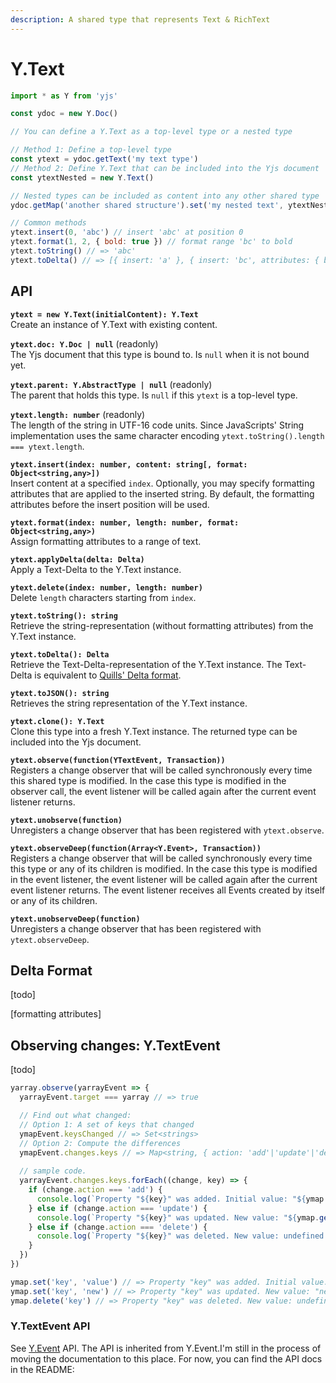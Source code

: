 ```yaml
---
description: A shared type that represents Text & RichText
---
```


# Y.Text



```javascript
import * as Y from 'yjs'

const ydoc = new Y.Doc()

// You can define a Y.Text as a top-level type or a nested type

// Method 1: Define a top-level type
const ytext = ydoc.getText('my text type') 
// Method 2: Define Y.Text that can be included into the Yjs document
const ytextNested = new Y.Text()

// Nested types can be included as content into any other shared type
ydoc.getMap('another shared structure').set('my nested text', ytextNested)

// Common methods
ytext.insert(0, 'abc') // insert 'abc' at position 0
ytext.format(1, 2, { bold: true }) // format range 'bc' to bold
ytext.toString() // => 'abc'
ytext.toDelta() // => [{ insert: 'a' }, { insert: 'bc', attributes: { bold: true }}]
```

## API

**`ytext = new Y.Text(initialContent): Y.Text`**  
    Create an instance of Y.Text with existing content.

**`ytext.doc: Y.Doc | null`** \(readonly\)  
    The Yjs document that this type is bound to. Is `null` when it is not bound yet.

**`ytext.parent: Y.AbstractType | null`** \(readonly\)  
    The parent that holds this type. Is `null` if this `ytext` is a top-level type.

**`ytext.length: number`** \(readonly\)  
    The length of the string in UTF-16 code units. Since JavaScripts' String implementation uses the same character encoding `ytext.toString().length === ytext.length`.

**`ytext.insert(index: number, content: string[, format: Object<string,any>])`**  
    Insert content at a specified `index`. Optionally, you may specify formatting attributes that are applied to the inserted string. By default, the formatting attributes before the insert position will be used.

**`ytext.format(index: number, length: number, format: Object<string,any>)`**  
    Assign formatting attributes to a range of text.

**`ytext.applyDelta(delta: Delta)`**  
    Apply a Text-Delta to the Y.Text instance.

**`ytext.delete(index: number, length: number)`**  
    Delete `length` characters starting from `index`.

**`ytext.toString(): string`**  
    Retrieve the string-representation \(without formatting attributes\) from the Y.Text instance.

**`ytext.toDelta(): Delta`**  
    Retrieve the Text-Delta-representation of the Y.Text instance. The Text-Delta is equivalent to [Quills' Delta format](https://quilljs.com/docs/delta/).

**`ytext.toJSON(): string`**  
    Retrieves the string representation of the Y.Text instance.

**`ytext.clone(): Y.Text`**  
    Clone this type into a fresh Y.Text instance. The returned type can be included into the Yjs document.

**`ytext.observe(function(YTextEvent, Transaction))`**  
    Registers a change observer that will be called synchronously every time this shared type is modified. In the case this type is modified in the observer call, the event listener will be called again after the current event listener returns.

**`ytext.unobserve(function)`**  
    Unregisters a change observer that has been registered with `ytext.observe`.

**`ytext.observeDeep(function(Array<Y.Event>, Transaction))`**  
    Registers a change observer that will be called synchronously every time this type or any of its children is modified. In the case this type is modified in the event listener, the event listener will be called again after the current event listener returns. The event listener receives all Events created by itself or any of its children.

**`ytext.unobserveDeep(function)`**  
    Unregisters a change observer that has been registered with `ytext.observeDeep`.

## Delta Format

\[todo\]

\[formatting attributes\]

## Observing changes: Y.TextEvent

\[todo\]

```javascript
yarray.observe(yarrayEvent => {
  yarrayEvent.target === yarray // => true

  // Find out what changed: 
  // Option 1: A set of keys that changed
  ymapEvent.keysChanged // => Set<strings>
  // Option 2: Compute the differences
  ymapEvent.changes.keys // => Map<string, { action: 'add'|'update'|'delete', oldValue: any}>
  
  // sample code.
  yarrayEvent.changes.keys.forEach((change, key) => {
    if (change.action === 'add') {
      console.log(`Property "${key}" was added. Initial value: "${ymap.get(key)}".`)
    } else if (change.action === 'update') {
      console.log(`Property "${key}" was updated. New value: "${ymap.get(key)}". Previous value: "${change.oldValue}".`)
    } else if (change.action === 'delete') {
      console.log(`Property "${key}" was deleted. New value: undefined. Previous value: "${change.oldValue}".`)
    }
  })
})

ymap.set('key', 'value') // => Property "key" was added. Initial value: "value".
ymap.set('key', 'new') // => Property "key" was updated. New value: "new". Previous value: "value".
ymap.delete('key') // => Property "key" was deleted. New value: undefined. Previous Value: "new".

```

### Y.TextEvent API

See [Y.Event](../y.event.md) API. The API is inherited from Y.Event.I'm still in the process of moving the documentation to this place. For now, you can find the API docs in the README:





